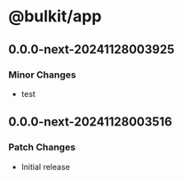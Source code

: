 # @bulkit/app

## 0.0.0-next-20241128003925

### Minor Changes

- test

## 0.0.0-next-20241128003516

### Patch Changes

- Initial release
